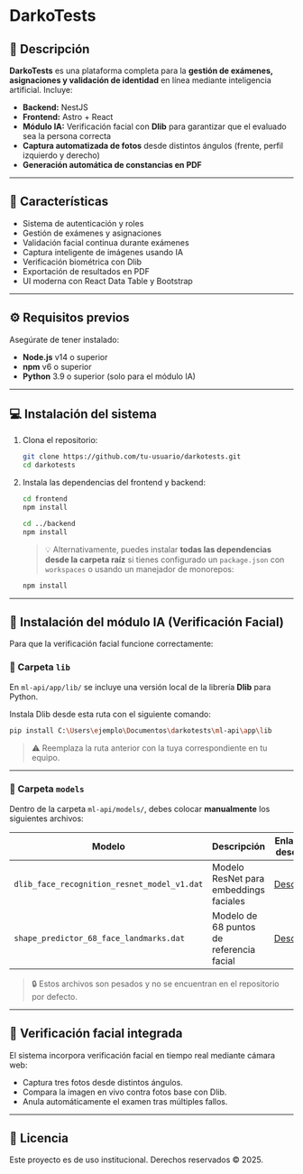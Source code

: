 # DarkoTests

## 🧠 Descripción

**DarkoTests** es una plataforma completa para la **gestión de exámenes, asignaciones y validación de identidad** en línea mediante inteligencia artificial. Incluye:

- **Backend:** NestJS  
- **Frontend:** Astro + React  
- **Módulo IA:** Verificación facial con **Dlib** para garantizar que el evaluado sea la persona correcta  
- **Captura automatizada de fotos** desde distintos ángulos (frente, perfil izquierdo y derecho)  
- **Generación automática de constancias en PDF**

---

## 🚀 Características

- Sistema de autenticación y roles
- Gestión de exámenes y asignaciones
- Validación facial continua durante exámenes
- Captura inteligente de imágenes usando IA
- Verificación biométrica con Dlib
- Exportación de resultados en PDF
- UI moderna con React Data Table y Bootstrap

---

## ⚙️ Requisitos previos

Asegúrate de tener instalado:

- **Node.js** v14 o superior  
- **npm** v6 o superior  
- **Python** 3.9 o superior (solo para el módulo IA)

---

## 💻 Instalación del sistema

1. Clona el repositorio:

   ```bash
   git clone https://github.com/tu-usuario/darkotests.git
   cd darkotests
   ```
   
2. Instala las dependencias del frontend y backend:

   ```bash
   cd frontend
   npm install

   cd ../backend
   npm install
   ```

   > 💡 Alternativamente, puedes instalar **todas las dependencias desde la carpeta raíz** si tienes configurado un `package.json` con `workspaces` o usando un manejador de monorepos:

   ```bash
   npm install
   ```

---

## 🧠 Instalación del módulo IA (Verificación Facial)

Para que la verificación facial funcione correctamente:

### 📁 Carpeta `lib`

En `ml-api/app/lib/` se incluye una versión local de la librería **Dlib** para Python.

Instala Dlib desde esta ruta con el siguiente comando:

```bash
pip install C:\Users\ejemplo\Documentos\darkotests\ml-api\app\lib
```

> ⚠️ Reemplaza la ruta anterior con la tuya correspondiente en tu equipo.

---

### 📁 Carpeta `models`

Dentro de la carpeta `ml-api/models/`, debes colocar **manualmente** los siguientes archivos:

| Modelo | Descripción | Enlace de descarga |
|--------|-------------|--------------------|
| `dlib_face_recognition_resnet_model_v1.dat` | Modelo ResNet para embeddings faciales | [Descargar](https://acortar.link/1QIGEw) |
| `shape_predictor_68_face_landmarks.dat` | Modelo de 68 puntos de referencia facial | [Descargar](https://acortar.link/R7p40w) |

> 🔒 Estos archivos son pesados y no se encuentran en el repositorio por defecto.

---

## 🧪 Verificación facial integrada

El sistema incorpora verificación facial en tiempo real mediante cámara web:

- Captura tres fotos desde distintos ángulos.
- Compara la imagen en vivo contra fotos base con Dlib.
- Anula automáticamente el examen tras múltiples fallos.

---

## 📄 Licencia

Este proyecto es de uso institucional. Derechos reservados © 2025.
